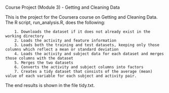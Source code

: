 Course Project (Module 3) - Getting and Cleaning Data

This is the project for the Coursera course on Getting and Cleaning Data. The R script, run_analysis.R, does the following:

        1. Downloads the dataset if it does not already exist in the working directory
        2. Loads the activity and feature information
        3. Loads both the training and test datasets, keeping only those columns which reflect a mean or standard deviation
        4. Loads the activity and subject data for each dataset and merges those columns with the dataset
        5. Merges the two datasets
        6. Converts the activity and subject columns into factors
        7. Creates a tidy dataset that consists of the average (mean) value of each variable for each subject and activity pair.

The end results is shown in the file tidy.txt.